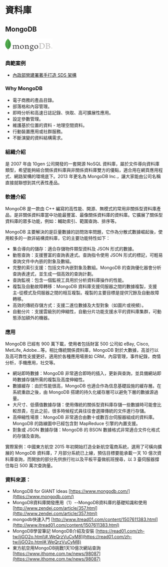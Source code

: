 # **資料庫**

## **MongoDB**

![](/assets/mongodb.png)

### 典範案例

* [內政部營建署著手打造 SDS 架構](/use-case/di-zhi-teng-yun-wang-yun-yong-duo-tao-kai-yuan-ruan-ti/ying-jian-shu-zhu-shou-da-zao-sds-jia-gou.md)

### Why MongoDB

* 電子商務的產品目錄。
* 部落格和內容管理。
* 即時分析和高速日誌記錄、快取、高可擴展性應用。
* 設定參數管理。
* 維護基於位置的資料 - 地理空間資料。
* 行動裝置應用或社群服務。
* 不斷演變的資料結構需求。

### 組織介紹

是 2007 年由 10gen 公司開發的一套開源 NoSQL 資料庫，屬於文件導向資料庫類型，希望能夠結合關係資料庫與非關係資料庫雙方的優點，適合用在網頁應用程式、網路架構的環境底下。2013 年更名為 MongoDB Inc.，讓大家能由公司名稱直接就聯想到其代表性產品。

### 軟體介紹

MongoDB 是一款由 C++ 編寫的高性能、開源、無模式的常用非關係型資料庫產品，是非關係資料庫當中功能最豐富、最像關係資料庫的資料庫。它擴展了關係型資料庫的眾多功能，例如：輔助索引、範圍查詢、排序等。

MongoDB 主要解決的是巨量數據的訪問效率問題，它作為分散式數據崛起後，使用較多的一款非結構資料庫，它的主要功能特性如下：

* 集合導向的儲存：適合存儲物件類型資料及 JSON 形式的數據。
* 動態查詢：支援豐富的查詢表達式。查詢指令使用 JSON 形式的標記，可輕易查詢文件中內嵌的對象及數組。
* 完整的索引支援：包括文件內嵌對象及數組。MongoDB 的查詢優化器會分析查詢表達式，並生成一個高效的查詢計劃。
* 查詢監視：包含一個監視工具用於分析資料庫操作的性能。
* 複製及自動故障轉移：MongoDB 資料庫支援伺服器之間的數據複製，支援主-從模式及伺服器之間的相互複製。複製的主要目標是提供冗餘及自動故障轉移。
* 高效的傳統存儲方式：支援二進位數據及大型對象（如圖片或視頻）。
* 自動分片：支援雲級別的伸縮性，自動分片功能支援水平的資料庫集群，可動態添加額外的機器。

### 應用

MongoDB 已經有 900 萬下載，使用者包括財富 500 公司如 eBay, Cisco, MetLife, Adobe…等。相比傳統關係資料庫，MongoDB 對於大數據，高並行以及高可靠性支援更好。適用於各種應用場景如 CRM，內容管理，事件紀錄，商情分析，手機應用，社交等。

* 網站即時數據：MongoDB 非常適合即時的插入，更新與查詢，並具備網站即時數據存儲所需的複製及高度伸縮性。
* 數據緩存：由於性能很高，MongoDB 也適合作為信息基礎設施的緩存層。在系統重啟之後，由 MongoDB 搭建的持久化緩存層可以避免下層的數據源過量。
* 大尺寸、低價值數據存儲：使用傳統的關係型資料庫存儲一些數據時可能會比較昂貴，在此之前，很多時候程式員往往會選擇傳統的文件進行存儲。
* 高伸縮性場景：MongoDB 非常適合由數十或數百台伺服器組成的資料庫。MongoDB 的路線圖中已經包含對 MapReduce 引擎的內置支援。
* 對象或 JSON 數據存儲：MongoDB 的 BSON 數據格式非常適合文件化格式的存儲及查詢。

實際案例：中國東方航空 2015 年初開始打造全新航空電商系統，選用了可橫向擴展的 MongoDB 資料庫，7 月部分系統已上線，預估目標要能承載一天 10 億次資料庫查詢，而開放的部分先供旅行社以及平板平臺做航班搜尋，以 3 臺伺服器撐住每日 500 萬次查詢量。

### 資料來源：

* MongoDB for GIANT Ideas [https://www.mongodb.com/](https://www.mongodb.com/)
* MongoDB資料庫開發應用（1）--MongoDB資料庫的基礎知識和使用 [http://www.zendei.com/article/357.html](http://www.zendei.com/article/357.html)
* mongodb快速入門 [http://www.itread01.com/content/1507611383.html](http://www.itread01.com/content/1507611383.html)
* MongoDB學習筆記 MongoDB介紹及安裝 [https://read01.com/zh-tw/jjGO2o.html\#.WeQrzVuCyM8](https://read01.com/zh-tw/jjGO2o.html#.WeQrzVuCyM8)
* 東方航空用MongoDB挑戰1天10億次網站查詢 [https://www.ithome.com.tw/news/98087](https://www.ithome.com.tw/news/98087)



